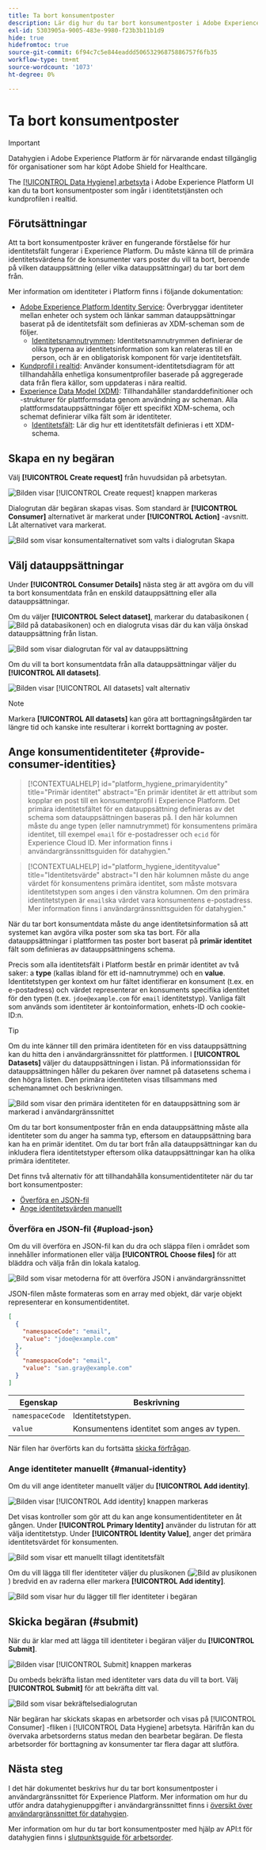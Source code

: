 ```yaml
---
title: Ta bort konsumentposter
description: Lär dig hur du tar bort konsumentposter i Adobe Experience Platform användargränssnitt.
exl-id: 5303905a-9005-483e-9980-f23b3b11b1d9
hide: true
hidefromtoc: true
source-git-commit: 6f94c7c5e844eaddd50653296875886757f6fb35
workflow-type: tm+mt
source-wordcount: '1073'
ht-degree: 0%

---
```


# Ta bort konsumentposter

>[!IMPORTANT]
>
>Datahygien i Adobe Experience Platform är för närvarande endast tillgänglig för organisationer som har köpt Adobe Shield for Healthcare.

The [[!UICONTROL Data Hygiene] arbetsyta](./overview.md) i Adobe Experience Platform UI kan du ta bort konsumentposter som ingår i identitetstjänsten och kundprofilen i realtid.

## Förutsättningar

Att ta bort konsumentposter kräver en fungerande förståelse för hur identitetsfält fungerar i Experience Platform. Du måste känna till de primära identitetsvärdena för de konsumenter vars poster du vill ta bort, beroende på vilken datauppsättning (eller vilka datauppsättningar) du tar bort dem från.

Mer information om identiteter i Platform finns i följande dokumentation:

* [Adobe Experience Platform Identity Service](../../identity-service/home.md): Överbryggar identiteter mellan enheter och system och länkar samman datauppsättningar baserat på de identitetsfält som definieras av XDM-scheman som de följer.
   * [Identitetsnamnutrymmen](../../identity-service/namespaces.md): Identitetsnamnutrymmen definierar de olika typerna av identitetsinformation som kan relateras till en person, och är en obligatorisk komponent för varje identitetsfält.
* [Kundprofil i realtid](../../profile/home.md): Använder konsument-identitetsdiagram för att tillhandahålla enhetliga konsumentprofiler baserade på aggregerade data från flera källor, som uppdateras i nära realtid.
* [Experience Data Model (XDM)](../../xdm/home.md): Tillhandahåller standarddefinitioner och -strukturer för plattformsdata genom användning av scheman. Alla plattformsdatauppsättningar följer ett specifikt XDM-schema, och schemat definierar vilka fält som är identiteter.
   * [Identitetsfält](../../xdm/ui/fields/identity.md): Lär dig hur ett identitetsfält definieras i ett XDM-schema.

## Skapa en ny begäran

Välj **[!UICONTROL Create request]** från huvudsidan på arbetsytan.

![Bilden visar [!UICONTROL Create request] knappen markeras](../images/ui/delete-consumer/create-request-button.png)

Dialogrutan där begäran skapas visas. Som standard är **[!UICONTROL Consumer]** alternativet är markerat under **[!UICONTROL Action]** -avsnitt. Låt alternativet vara markerat.

![Bild som visar konsumentalternativet som valts i dialogrutan Skapa](../images/ui/delete-consumer/consumer-action.png)

## Välj datauppsättningar

Under **[!UICONTROL Consumer Details]** nästa steg är att avgöra om du vill ta bort konsumentdata från en enskild datauppsättning eller alla datauppsättningar.

Om du väljer **[!UICONTROL Select dataset]**, markerar du databasikonen (![Bild på databasikonen](../images/ui/delete-consumer/database-icon.png)) och en dialogruta visas där du kan välja önskad datauppsättning från listan.

![Bild som visar dialogrutan för val av datauppsättning](../images/ui/delete-consumer/select-dataset.png)

Om du vill ta bort konsumentdata från alla datauppsättningar väljer du **[!UICONTROL All datasets]**.

![Bilden visar [!UICONTROL All datasets] valt alternativ](../images/ui/delete-consumer/all-datasets.png)

>[!NOTE]
>
>Markera **[!UICONTROL All datasets]** kan göra att borttagningsåtgärden tar längre tid och kanske inte resulterar i korrekt borttagning av poster.

## Ange konsumentidentiteter {#provide-consumer-identities}

>[!CONTEXTUALHELP]
>id="platform_hygiene_primaryidentity"
>title="Primär identitet"
>abstract="En primär identitet är ett attribut som kopplar en post till en konsumentprofil i Experience Platform. Det primära identitetsfältet för en datauppsättning definieras av det schema som datauppsättningen baseras på. I den här kolumnen måste du ange typen (eller namnutrymmet) för konsumentens primära identitet, till exempel `email` för e-postadresser och `ecid` för Experience Cloud ID. Mer information finns i användargränssnittsguiden för datahygien."

>[!CONTEXTUALHELP]
>id="platform_hygiene_identityvalue"
>title="Identitetsvärde"
>abstract="I den här kolumnen måste du ange värdet för konsumentens primära identitet, som måste motsvara identitetstypen som anges i den vänstra kolumnen. Om den primära identitetstypen är `email`ska värdet vara konsumentens e-postadress. Mer information finns i användargränssnittsguiden för datahygien."

När du tar bort konsumentdata måste du ange identitetsinformation så att systemet kan avgöra vilka poster som ska tas bort. För alla datauppsättningar i plattformen tas poster bort baserat på **primär identitet** fält som definieras av datauppsättningens schema.

Precis som alla identitetsfält i Platform består en primär identitet av två saker: a **type** (kallas ibland för ett id-namnutrymme) och en **value**. Identitetstypen ger kontext om hur fältet identifierar en konsument (t.ex. en e-postadress) och värdet representerar en konsuments specifika identitet för den typen (t.ex. `jdoe@example.com` för `email` identitetstyp).  Vanliga fält som används som identiteter är kontoinformation, enhets-ID och cookie-ID:n.

>[!TIP]
>
>Om du inte känner till den primära identiteten för en viss datauppsättning kan du hitta den i användargränssnittet för plattformen. I **[!UICONTROL Datasets]** väljer du datauppsättningen i listan. På informationssidan för datauppsättningen håller du pekaren över namnet på datasetens schema i den högra listen. Den primära identiteten visas tillsammans med schemanamnet och beskrivningen.
>
>![Bild som visar den primära identiteten för en datauppsättning som är markerad i användargränssnittet](../images/ui/delete-consumer/dataset-primary-identity.png)

Om du tar bort konsumentposter från en enda datauppsättning måste alla identiteter som du anger ha samma typ, eftersom en datauppsättning bara kan ha en primär identitet. Om du tar bort från alla datauppsättningar kan du inkludera flera identitetstyper eftersom olika datauppsättningar kan ha olika primära identiteter.

Det finns två alternativ för att tillhandahålla konsumentidentiteter när du tar bort konsumentposter:

* [Överföra en JSON-fil](#upload-json)
* [Ange identitetsvärden manuellt](#manual-identity)

### Överföra en JSON-fil {#upload-json}

Om du vill överföra en JSON-fil kan du dra och släppa filen i området som innehåller informationen eller välja **[!UICONTROL Choose files]** för att bläddra och välja från din lokala katalog.

![Bild som visar metoderna för att överföra JSON i användargränssnittet](../images/ui/delete-consumer/upload-json.png)

JSON-filen måste formateras som en array med objekt, där varje objekt representerar en konsumentidentitet.

```json
[
  {
    "namespaceCode": "email",
    "value": "jdoe@example.com"
  },
  {
    "namespaceCode": "email",
    "value": "san.gray@example.com"
  }
]
```

| Egenskap | Beskrivning |
| --- | --- |
| `namespaceCode` | Identitetstypen. |
| `value` | Konsumentens identitet som anges av typen. |

När filen har överförts kan du fortsätta [skicka förfrågan](#submit).

### Ange identiteter manuellt {#manual-identity}

Om du vill ange identiteter manuellt väljer du **[!UICONTROL Add identity]**.

![Bilden visar [!UICONTROL Add identity] knappen markeras](../images/ui/delete-consumer/add-identity.png)

Det visas kontroller som gör att du kan ange konsumentidentiteter en åt gången. Under **[!UICONTROL Primary Identity]** använder du listrutan för att välja identitetstyp. Under **[!UICONTROL Identity Value]**, anger det primära identitetsvärdet för konsumenten.

![Bild som visar ett manuellt tillagt identitetsfält](../images/ui/delete-consumer/identity-added.png)

Om du vill lägga till fler identiteter väljer du plusikonen (![Bild av plusikonen](../images/ui/delete-consumer/plus-icon.png)) bredvid en av raderna eller markera **[!UICONTROL Add identity]**.

![Bild som visar hur du lägger till fler identiteter i begäran](../images/ui/delete-consumer/more-identities.png)

## Skicka begäran (#submit)

När du är klar med att lägga till identiteter i begäran väljer du **[!UICONTROL Submit]**.

![Bilden visar [!UICONTROL Submit] knappen markeras](../images/ui/delete-consumer/submit.png)

Du ombeds bekräfta listan med identiteter vars data du vill ta bort. Välj **[!UICONTROL Submit]** för att bekräfta ditt val.

![Bild som visar bekräftelsedialogrutan](../images/ui/delete-consumer/confirm-request.png)

När begäran har skickats skapas en arbetsorder och visas på [!UICONTROL Consumer] -fliken i [!UICONTROL Data Hygiene] arbetsyta. Härifrån kan du övervaka arbetsorderns status medan den bearbetar begäran. De flesta arbetsorder för borttagning av konsumenter tar flera dagar att slutföra.

## Nästa steg

I det här dokumentet beskrivs hur du tar bort konsumentposter i användargränssnittet för Experience Platform. Mer information om hur du utför andra datahygienuppgifter i användargränssnittet finns i [översikt över användargränssnittet för datahygien](./overview.md).

Mer information om hur du tar bort konsumentposter med hjälp av API:t för datahygien finns i [slutpunktsguide för arbetsorder](../api/workorder.md).
